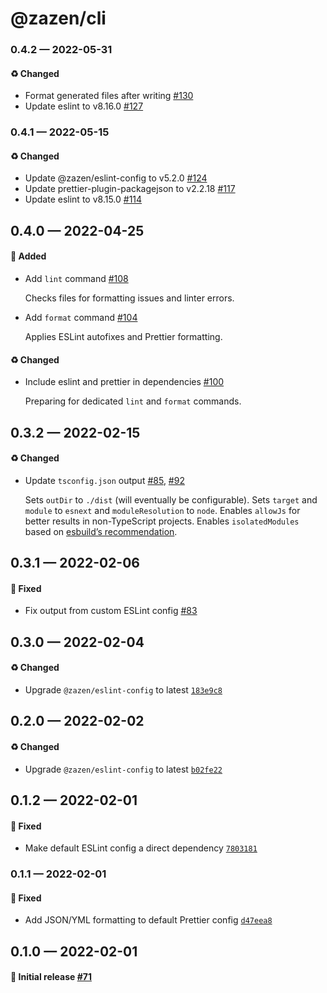 # @zazen/cli

### 0.4.2 — 2022-05-31

#### ♻️ Changed

- Format generated files after writing [#130](https://github.com/stormwarning/zazen/pull/130)
- Update eslint to v8.16.0 [#127](https://github.com/stormwarning/zazen/pull/127)

### 0.4.1 — 2022-05-15

#### ♻️ Changed

- Update @zazen/eslint-config to v5.2.0 [#124](https://github.com/stormwarning/zazen/pull/124)
- Update prettier-plugin-packagejson to v2.2.18 [#117](https://github.com/stormwarning/zazen/pull/117)
- Update eslint to v8.15.0 [#114](https://github.com/stormwarning/zazen/pull/114)

## 0.4.0 — 2022-04-25

#### 🎁 Added

- Add `lint` command [#108](https://github.com/stormwarning/zazen/pull/108)

  Checks files for formatting issues and linter errors.

- Add `format` command [#104](https://github.com/stormwarning/zazen/pull/104)

  Applies ESLint autofixes and Prettier formatting.

#### ♻️ Changed

- Include eslint and prettier in dependencies [#100](https://github.com/stormwarning/zazen/pull/100)

  Preparing for dedicated `lint` and `format` commands.

## 0.3.2 — 2022-02-15

#### ♻️ Changed

- Update `tsconfig.json` output [#85](https://github.com/stormwarning/zazen/pull/85), [#92](https://github.com/stormwarning/zazen/pull/92)

  Sets `outDir` to `./dist` (will eventually be configurable). Sets `target` and
  `module` to `esnext` and `moduleResolution` to `node`. Enables `allowJs` for
  better results in non-TypeScript projects. Enables `isolatedModules` based on
  [esbuild’s recommendation](https://esbuild.github.io/content-types/#isolated-modules).

## 0.3.1 — 2022-02-06

#### 🐛 Fixed

- Fix output from custom ESLint config [#83](https://github.com/stormwarning/zazen/pull/83)

## 0.3.0 — 2022-02-04

#### ♻️ Changed

- Upgrade `@zazen/eslint-config` to latest [`183e9c8`](https://github.com/stormwarning/zazen/commit/183e9c85c2beab2b0bfd06519910dc67d171abdd)

## 0.2.0 — 2022-02-02

#### ♻️ Changed

- Upgrade `@zazen/eslint-config` to latest [`b02fe22`](https://github.com/stormwarning/zazen/commit/b02fe225e8ca1081a8f7d9c6858a0fc6c88c3f8a)

## 0.1.2 — 2022-02-01

#### 🐛 Fixed

- Make default ESLint config a direct dependency [`7803181`](https://github.com/stormwarning/zazen/commit/780318175544b5001e63c8abd387837c058576f3)

### 0.1.1 — 2022-02-01

#### 🐛 Fixed

- Add JSON/YML formatting to default Prettier config [`d47eea8`](https://github.com/stormwarning/zazen/commit/d47eea8ef9353d7f323795da183b48ffcfc846ce)

## 0.1.0 — 2022-02-01

#### 🎉 Initial release [#71](https://github.com/stormwarning/zazen/pull/71)
